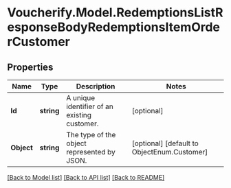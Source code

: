 # Voucherify.Model.RedemptionsListResponseBodyRedemptionsItemOrderCustomer

## Properties

Name | Type | Description | Notes
------------ | ------------- | ------------- | -------------
**Id** | **string** | A unique identifier of an existing customer. | [optional] 
**Object** | **string** | The type of the object represented by JSON. | [optional] [default to ObjectEnum.Customer]

[[Back to Model list]](../README.md#documentation-for-models) [[Back to API list]](../README.md#documentation-for-api-endpoints) [[Back to README]](../README.md)

